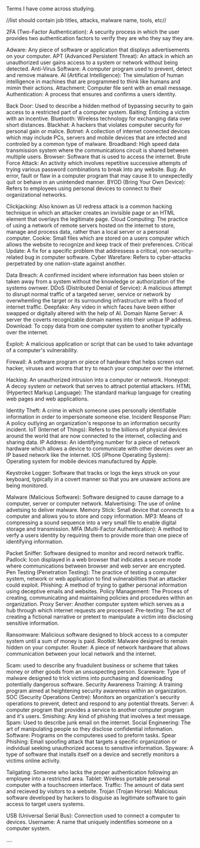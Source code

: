 Terms I have come across studying.

//list should contain job titles, attacks, malware name, tools, etc//

2FA (Two-Factor Authentication): A security process in which the user provides two authentication factors to verify they are who they say they are.

Adware: Any piece of software or application that displays advertisements on your computer.
APT (Advanced Persistent Threat): An attack in which an unauthorized user gains access to a system or network without being detected.
Anti-Virus Software: A computer program used to prevent, detect and remove malware.
AI (Artifical Intelligence): The simulation of human intelligence in machines that are programmed to think like humans and mimin their actions.
Attachment: Computer file sent with an email message.
Authentication: A process that ensures and confirms a users identity.

Back Door: Used to describe a hidden method of bypassing security to gain access to a restricted part of a computer system.
Baiting: Enticing a victim with an incentive.
Bluetooth: Wireless technology for exchanging data over short distances.
Blackhat: A hackers that violates computer security for personal gain or malice.
Botnet: A collection of internet connected devices which may include PCs, servers and mobile devices that are infected and controled by a common type of malware.
Broadband: High speed data transmission system where the communications circuit is shared between multiple users.
Browser: Software that is used to access the internet.
Brute Force Attack: An activity which involves repetitive successive attempts of trying various password combinations to break into any website.
Bug: An error, fault or flaw in a computer program that may cause it to unexpectedly quit or behave in an unintended manner.
BYOD (Bring Your Own Device): Refers to employees using personal devices to connect to their organizational networks.

Clickjacking: Also known as UI redress attack is a common hacking technique in which an attacker creates an invisible page or an HTML element that overlays the legitimate page.
Cloud Computing: The practice of using a network of remote servers hosted on the internet to store, manage and process data, rather than a local server or a personal computer.
Cookie: Small files which are stored on a users computer which allows the website to recognize and keep track of their preferences.
Critical Update: A fix for a specific problem that addressess a critical, non-security-related bug in computer software.
Cyber Warefare: Refers to cyber-attacks perpetrated by one nation-state against another.

Data Breach: A confirmed incident where information has been stolen or taken away from a system without the knowledge or authorization of the systems ownwer.
DDoS (Distributed Denial of Service): A malicious attempt to disrupt normal traffic of a targeted server, service or network by overwhemling the target or its surrounding infrastructure with a flood of internet traffic.
Deepfake: Any video in which faces have been either swapped or digitally altered with the help of AI.
Domain Name Server: A server the coverts recognizable domain names into their unique IP address.
Download: To copy data from one computer system to another typically over the internet.

Exploit: A malicious application or script that can be used to take advantage of a computer's vulnerability.

Firewall: A software program or piece of hardware that helps screen out hacker, viruses and worms that try to reach your computer over the internet.

Hacking: An unauthorized intrusion into a computer or network.
Honeypot: A decoy system or network that serves to attract potential attackers.
HTML (Hypertect Markup Language): The standard markup language for creating web pages and web applications.

Identity Theft: A crime in which someone uses personally identifiable information in order to impersonate someone else.
Incident Response Plan: A policy outlying an organization's response to an information security incident.
IoT (Internet of Things): Refers to the billions of physical devices around the world that are now connected to the internet, collecting and sharing data.
IP Address: An identifying number for a piece of network hardware which allows a device to communicate with other devices over an IP based network like the internet. 
IOS (iPhone Operating System): Operating system for mobile devices manufactured by Apple. 

Keystroke Logger: Software that tracks or logs the keys struck on your keyboard, typically in a covert manner so that you are unaware actions are being monitored.

Malware (Malicious Software): Software designed to cause damage to a computer, server or computer network. 
Malvertising: The use of online advetsing to deliver malware.
Memory Stick: Small device that connects to a computer and allows you to store and copy information.
MP3: Means of compressing a sound sequence into a very small file to enable digital storage and transmission.
MFA (Multi-Factor Authentication): A method to verfy a users identity by requiring them to provide more than one piece of identifying information. 

Packet Sniffer: Software designed to monitor and record network traffic.
Padlock: Icon displayed in a web browser that indicates a secure mode where communications between browser and web server are encrypted.
Pen Testing (Penetration Testing): The practice of testing a computer system, network or web application to find vulnerabilities that an attacker could exploit.
Phishing: A method of trying to gather personal information using deceptive emails and websites.
Policy Management: The Process of creating, communicating and maintaining policies and procedures within an organization.
Proxy Server: Another computer system which serves as a hub through which internet requests are processed.
Pre-texting: The act of creating a fictional narrative or pretext to manipulate a victim into disclosing sensitive information.

Ransomware: Malicious software designed to block access to a computer system until a sum of money is paid.
Rootkit: Malware designed to remain hidden on your computer.
Router: A piece of network hardware that allows communication between your local network and the internet.

Scam: used to describe any fruadulent business or scheme that takes money or other goods from an unsuspecting person.
Scareware: Type of malware designed to trick victims into purchasing and downloading potentially dangerous software.
Security Awareness Training: A training program aimed at heightening security awareness within an organization.
SOC (Security Operations Centre): Monitors an organization's security operations to prevent, detect and respond to any potential threats.
Server: A computer program that provides a service to another computer program and it's users.
Smishing: Any kind of phishing that involves a text message.
Spam: Used to describe junk email on the internet.
Social Engineering: The art of manipulating people so they disclose confidential information.
Software: Programs on the computeres used to preform tasks.
Spear Phishing: Email spoofing attack that targets a specific organization or individual seeking unauthorized access to sensitive information.
Spyware: A type of software that installs itself on a device and secretly monitors a victims online activity.

Tailgating: Someone who lacks the proper authentication following an employee into a restricted area.
Tablet: Wireless portable personal computer with a touchscreen interface.
Traffic: The amount of data sent and recieved by visitors to a website.
Trojan (Trojan Horse): Malicious software developed by hackers to disguise as legitimate software to gain access to target users systems.

USB (Universal Serial Bus): Connection used to connect a computer to devices.
Username: A name that uniquely indentifies someone on a computer system.





....
